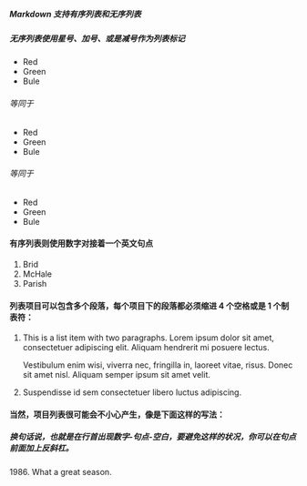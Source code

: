 ##### Markdown 支持有序列表和无序列表

##### 无序列表使用星号、加号、或是减号作为列表标记
*   Red
*   Green
*   Bule

###### 等同于
+   Red
+   Green
+   Bule

###### 等同于
-   Red
-   Green
-   Bule

#### 有序列表则使用数字对接着一个英文句点
1.  Brid
2.  McHale
3.  Parish


####    列表项目可以包含多个段落，每个项目下的段落都必须缩进 4 个空格或是 1 个制表符：

1.  This is a list item with two paragraphs. Lorem ipsum dolor
    sit amet, consectetuer adipiscing elit. Aliquam hendrerit
    mi posuere lectus.

    Vestibulum enim wisi, viverra nec, fringilla in, laoreet
    vitae, risus. Donec sit amet nisl. Aliquam semper ipsum
    sit amet velit.

2.  Suspendisse id sem consectetuer libero luctus adipiscing.

#### 当然，项目列表很可能会不小心产生，像是下面这样的写法：
##### 换句话说，也就是在行首出现数字-句点-空白，要避免这样的状况，你可以在句点前面加上反斜杠。
1986\. What a great season.